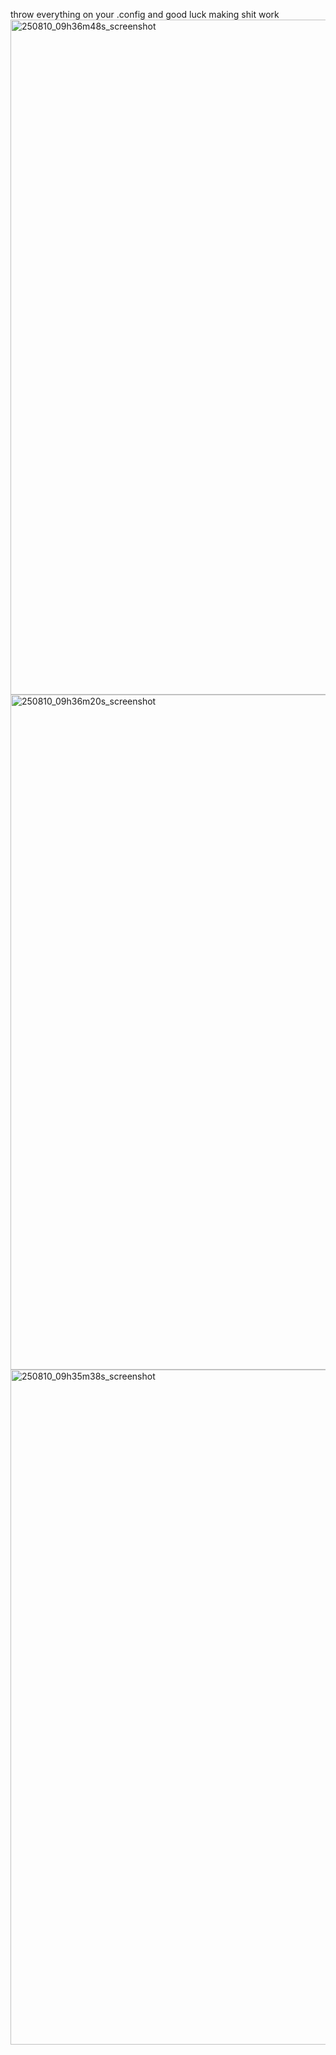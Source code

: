 throw everything on your .config and good luck making shit work
<img width="1920" height="1080" alt="250810_09h36m48s_screenshot" src="https://github.com/user-attachments/assets/07ebd588-84a4-46f3-91fd-ccde0b0df151" />
<img width="1920" height="1080" alt="250810_09h36m20s_screenshot" src="https://github.com/user-attachments/assets/5e9240e0-c5e4-4e51-b9ca-8f8a273dfdb0" />
<img width="1920" height="1080" alt="250810_09h35m38s_screenshot" src="https://github.com/user-attachments/assets/b86356d6-6bcc-42c0-ac2b-01d5661551bd" />
